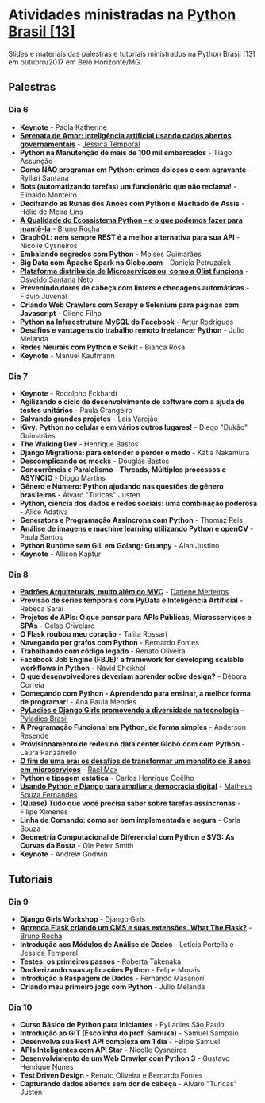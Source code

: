 # Atividades ministradas na [Python Brasil [13]](http://2017.pythonbrasil.org.br)

Slides e materiais das palestras e tutoriais ministrados na Python Brasil \[13\] em
outubro/2017 em Belo Horizonte/MG.

## Palestras

### Dia 6

- **Keynote** - Paola Katherine
- [**Serenata de Amor: Inteligência artificial usando dados abertos governamentais**](serenata_de_amor) - [Jessica Temporal](jtemporal.com)
- **Python na Manutenção de mais de 100 mil embarcados** - Tiago Assunção
- **Como NÃO programar em Python: crimes dolosos e com agravante** - Ryllari Santana
- **Bots (automatizando tarefas) um funcionário que não reclama!** - Elinaldo Monteiro
- **Decifrando as Runas dos Anões com Python e Machado de Assis** - Hélio de Meira Lins
- [**A Qualidade do Ecossistema Python - e o que podemos fazer para mantê-la**](http://brunorocha.org/slides/the-quality-of-the-python-ecosystem.html) - [Bruno Rocha](https://github.com/rochacbruno)
- **GraphQL: nem sempre REST é a melhor alternativa para sua API** - Nicolle Cysneiros
- **Embalando segredos com Python** - Moisés Guimarães
- **Big Data com Apache Spark na Globo.com** - Daniela Petruzalek
- [**Plataforma distribuída de Microserviços ou, como a Olist funciona**](plataforma_distribuida_de_microservicos) - [Osvaldo Santana Neto](https://github.com/osantana)
- **Prevenindo dores de cabeça com linters e checagens automáticas** - Flávio Juvenal
- **Criando Web Crawlers com Scrapy e Selenium para páginas com Javascript** - Gileno Filho
- **Python na Infraestrutura MySQL do Facebook** - Artur Rodrigues
- **Desafios e vantagens do trabalho remoto freelancer Python** - Julio Melanda
- **Redes Neurais com Python e Scikit** - Bianca Rosa
- **Keynote** - Manuel Kaufmann

### Dia 7

- **Keynote** - Rodolpho Eckhardt
- **Agilizando o ciclo de desenvolvimento de software com a ajuda de testes unitários** - Paula Grangeiro
- **Salvando grandes projetos** - Lais Varejão
- **Kivy: Python no celular e em vários outros lugares!** - Diego "Dukão" Guimarães
- **The Walking Dev** - Henrique Bastos
- **Django Migrations: para entender e perder o medo** - Kátia Nakamura
- **Descomplicando os mocks** - Douglas Bastos
- **Concorrência e Paralelismo - Threads, Múltiplos processos e ASYNCIO** - Diogo Martins
- **Gênero e Número: Python ajudando nas questões de gênero brasileiras** - Álvaro "Turicas" Justen
- **Python, ciência dos dados e redes sociais: uma combinação poderosa** - Alice Adativa
- **Generators e Programação Assincrona com Python** - Thomaz Reis
- **Análise de imagens e machine learning utilizando Python e openCV** - Paula Santos
- **Python Runtime sem GIL em Golang: Grumpy** - Alan Justino
- **Keynote** - Allison Kaptur

### Dia 8

- [**Padrões Arquiteturais, muito além do MVC**](padroes_arquiteturais_muito_alem_do_mvc) - [Darlene Medeiros](https://www.linkedin.com/in/darlene-medeiros)
- **Previsão de séries temporais com PyData e Inteligência Artificial** - Rebeca Sarai
- **Projetos de APIs: O que pensar para APIs Públicas, Microsserviços e SPAs** - Celso Crivelaro
- **O Flask roubou meu coração** - Talita Rossari
- **Navegando por grafos com Python** - Bernardo Fontes
- **Trabalhando com código legado** - Renato Oliveira
- **Facebook Job Engine (FBJE): a framework for developing scalable workflows in Python** - Navid Sheikhol
- **O que desenvolvedores deveriam aprender sobre design?** - Débora Correia
- **Começando com Python - Aprendendo para ensinar, a melhor forma de programar!** - Ana Paula Mendes
- [**PyLadies e Django Girls promovendo a diversidade na tecnologia**](https://pt.slideshare.net/ThaisViana6/pyladies-py-br-2017) - [Pyladies Brasil](https://www.facebook.com/PyLadiesBrazil/)
- **A Programação Funcional em Python, de forma simples** - Anderson Resende
- **Provisionamento de redes no data center Globo.com com Python** - Laura Panzariello
- [**O fim de uma era: os desafios de transformar um monolito de 8 anos em microserviços**](dos_monolitos_aos_microservicos_na_globocom) - [Rael Max](https://github.com/raelmax)
- **Python e tipagem estática** - Carlos Henrique Coêlho
- [**Usando Python e Django para ampliar a democracia digital**](https://docs.google.com/presentation/d/1obOC-o2iSbsw_hQU6I3epJmTTn2P8CrW67GMdzcHLtI/edit?usp=sharing) - [Matheus Souza Fernandes](https://www.linkedin.com/in/msouzafernandes/)
- **(Quase) Tudo que você precisa saber sobre tarefas assíncronas** - Filipe Ximenes
- **Linha de Comando: como ser bem implementada e segura** - Carla Souza
- **Geometria Computacional de Diferencial com Python e SVG: As Curvas da Bosta** - Ole Peter Smith
- **Keynote** - Andrew Godwin

## Tutoriais

### Dia 9

- **Django Girls Workshop** - Django Girls
- [**Aprenda Flask criando um CMS e suas extensões. What The Flask?**](https://github.com/cursodepythonoficial/flask_tutorial_pybr13) - [Bruno Rocha](https://github.com/rochacbruno)
- **Introdução aos Módulos de Análise de Dados** - Letícia Portella e Jessica Temporal
- **Testes: os primeiros passos** - Roberta Takenaka
- **Dockerizando suas aplicações Python** - Felipe Morais
- **Introdução à Raspagem de Dados** - Fernando Masanori
- **Criando meu primeiro jogo com Python** - Julio Melanda

### Dia 10

- **Curso Básico de Python para Iniciantes** - PyLadies São Paulo
- **Introdução ao GIT (Escolinha do prof. Samuka)** - Samuel Sampaio
- **Desenvolva sua Rest API complexa em 1 dia** - Felipe Samuel
- **APIs Inteligentes com API Star** - Nicolle Cysneiros
- **Desenvolvimento de um Web Crawler com Python 3** - Gustavo Henrique Nunes
- **Test Driven Design** - Renato Oliveira e Bernardo Fontes
- **Capturando dados abertos sem dor de cabeça** - Álvaro "Turicas" Justen
